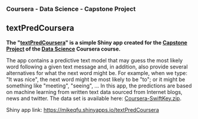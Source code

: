 ### Coursera - Data Science - Capstone Project

## textPredCoursera

**The 
"<a href="https://mikeqfu.shinyapps.io/textPredCoursera" target="_blank">textPredCoursera</a>" 
is a simple Shiny app created for the 
<a href="https://www.coursera.org/learn/data-science-project" target="_blank">Capstone Project</a> 
of the 
<a href="https://www.coursera.org/specializations/jhu-data-science" target="_blank">Data Science</a> 
Coursera course.**

The app contains a predictive text model that may guess the most likely word following a given text message and, in addition, also provide several alternatives for what the next word might be. For example, when we type: "It was nice", the next word might be most likely to be "to"; or it might be something like "meeting", "seeing", ... In this app, the predictions are based on machine learning from written text data sourced from Internet blogs, news and twitter. The data set is available here: <a href="https://d396qusza40orc.cloudfront.net/dsscapstone/dataset/Coursera-SwiftKey.zip" target="_blank">Coursera-SwiftKey.zip</a>.

Shiny app link: https://mikeqfu.shinyapps.io/textPredCoursera
